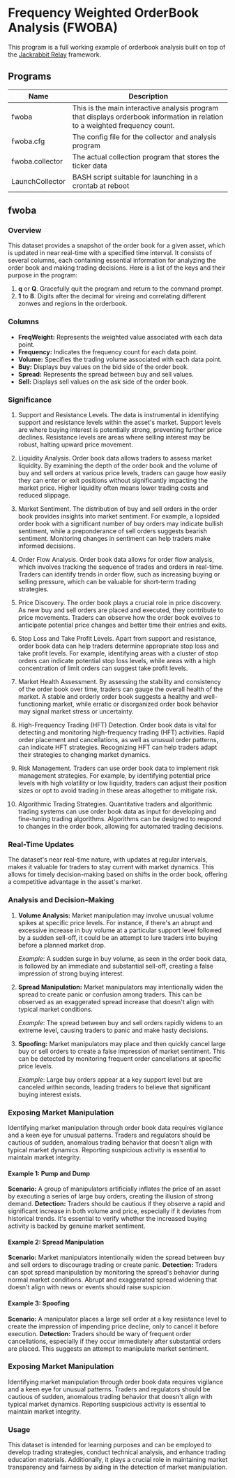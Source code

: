 # Frequency Weighted OrderBook Analysis (FWOBA)

This program is a full working example of orderbook analysis built on top of the [Jackrabbit Relay](https://github.com/rapmd73/JackrabbitRelay/wiki)
framework.

## Programs

| Name | Description |
| --- | --- |
| fwoba | This is the main interactive analysis program that displays orderbook information in relation to a weighted frequency count. |
| fwoba.cfg | The config file for the collector and analysis program |
| fwoba.collector | The actual collection program that stores the ticker data |
| LaunchCollector | BASH script suitable for launching in a crontab at reboot |

## fwoba

### Overview

This dataset provides a snapshot of the order book for a given asset, which is updated in near real-time with a specified time interval. It consists of
several columns, each containing essential information for analyzing the order book and making trading decisions. Here is a list of the keys and their
purpose in the program:

1. **q** or **Q**. Gracefully quit the program and return to the command prompt.
1. **1** to **8**. Digits after the decimal for vireing and correlating different zonwes and regions in the orderbook.

### Columns

- **FreqWeight:** Represents the weighted value associated with each data point.
- **Frequency:** Indicates the frequency count for each data point.
- **Volume:** Specifies the trading volume associated with each data point.
- **Buy:** Displays buy values on the bid side of the order book.
- **Spread:** Represents the spread between buy and sell values.
- **Sell:** Displays sell values on the ask side of the order book.

### Significance

1. Support and Resistance Levels. The data is instrumental in identifying support and resistance levels within the asset's market. Support levels are
where buying interest is potentially strong, preventing further price declines. Resistance levels are areas where selling interest may be robust,
halting upward price movement.

1. Liquidity Analysis. Order book data allows traders to assess market liquidity. By examining the depth of the order book and the volume of buy and
sell orders at various price levels, traders can gauge how easily they can enter or exit positions without significantly impacting the market price.
Higher liquidity often means lower trading costs and reduced slippage.

1. Market Sentiment. The distribution of buy and sell orders in the order book provides insights into market sentiment. For example, a lopsided order
book with a significant number of buy orders may indicate bullish sentiment, while a preponderance of sell orders suggests bearish sentiment. Monitoring
changes in sentiment can help traders make informed decisions.

1. Order Flow Analysis. Order book data allows for order flow analysis, which involves tracking the sequence of trades and orders in real-time. Traders
can identify trends in order flow, such as increasing buying or selling pressure, which can be valuable for short-term trading strategies.

1. Price Discovery. The order book plays a crucial role in price discovery. As new buy and sell orders are placed and executed, they contribute to price
movements. Traders can observe how the order book evolves to anticipate potential price changes and better time their entries and exits.

1. Stop Loss and Take Profit Levels. Apart from support and resistance, order book data can help traders determine appropriate stop loss and take profit
levels. For example, identifying areas with a cluster of stop orders can indicate potential stop loss levels, while areas with a high concentration of
limit orders can suggest take profit levels.

1. Market Health Assessment. By assessing the stability and consistency of the order book over time, traders can gauge the overall health of the market.
A stable and orderly order book suggests a healthy and well-functioning market, while erratic or disorganized order book behavior may signal market
stress or uncertainty.

1. High-Frequency Trading (HFT) Detection. Order book data is vital for detecting and monitoring high-frequency trading (HFT) activities. Rapid order
placement and cancellations, as well as unusual order patterns, can indicate HFT strategies. Recognizing HFT can help traders adapt their strategies to
changing market dynamics.

1. Risk Management. Traders can use order book data to implement risk management strategies. For example, by identifying potential price levels with
high volatility or low liquidity, traders can adjust their position sizes or opt to avoid trading in these areas altogether to mitigate risk.

1. Algorithmic Trading Strategies. Quantitative traders and algorithmic trading systems can use order book data as input for developing and fine-tuning
trading algorithms. Algorithms can be designed to respond to changes in the order book, allowing for automated trading decisions.

### Real-Time Updates

The dataset's near real-time nature, with updates at regular intervals, makes it valuable for traders to stay current with market dynamics. This allows
for timely decision-making based on shifts in the order book, offering a competitive advantage in the asset's market.

### Analysis and Decision-Making

1. **Volume Analysis:** Market manipulation may involve unusual volume spikes at specific price levels. For instance, if there's an abrupt and excessive
increase in buy volume at a particular support level followed by a sudden sell-off, it could be an attempt to lure traders into buying before a planned
market drop.

   *Example*: A sudden surge in buy volume, as seen in the order book data, is followed by an immediate and substantial sell-off, creating a false
   impression of strong buying interest.

2. **Spread Manipulation:** Market manipulators may intentionally widen the spread to create panic or confusion among traders. This can be observed as
an exaggerated spread increase that doesn't align with typical market conditions.

   *Example*: The spread between buy and sell orders rapidly widens to an extreme level, causing traders to panic and make hasty decisions.

3. **Spoofing:** Market manipulators may place and then quickly cancel large buy or sell orders to create a false impression of market sentiment. This
can be detected by monitoring frequent order cancellations at specific price levels.

   *Example*: Large buy orders appear at a key support level but are canceled within seconds, leading traders to believe that significant buying
   interest exists.

### Exposing Market Manipulation

Identifying market manipulation through order book data requires vigilance and a keen eye for unusual patterns. Traders and regulators should be
cautious of sudden, anomalous trading behavior that doesn't align with typical market dynamics. Reporting suspicious activity is essential to maintain
market integrity.

#### Example 1: Pump and Dump

**Scenario:** A group of manipulators artificially inflates the price of an asset by executing a series of large buy orders, creating the illusion of
strong demand. **Detection:** Traders should be cautious if they observe a rapid and significant increase in both volume and price, especially if it
deviates from historical trends. It's essential to verify whether the increased buying activity is backed by genuine market sentiment.

#### Example 2: Spread Manipulation

**Scenario:** Market manipulators intentionally widen the spread between buy and sell orders to discourage trading or create panic. **Detection:**
Traders can spot spread manipulation by monitoring the spread's behavior during normal market conditions. Abrupt and exaggerated spread widening that
doesn't align with news or events should raise suspicion.

#### Example 3: Spoofing

**Scenario:** A manipulator places a large sell order at a key resistance level to create the impression of impending price decline, only to cancel it
before execution. **Detection:** Traders should be wary of frequent order cancellations, especially if they occur immediately after substantial orders
are placed. This suggests an attempt to manipulate market sentiment.

### Exposing Market Manipulation

Identifying market manipulation through order book data requires vigilance and a keen eye for unusual patterns. Traders and regulators should be
cautious of sudden, anomalous trading behavior that doesn't align with typical market dynamics. Reporting suspicious activity is essential to maintain
market integrity.

### Usage

This dataset is intended for learning purposes and can be employed to develop trading strategies, conduct technical analysis, and enhance trading
education materials. Additionally, it plays a crucial role in maintaining market transparency and fairness by aiding in the detection of market
manipulation.
